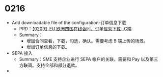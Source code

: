 
# 0216
- Add downloadable file of the configuration-订单信息下载
	- PRD：[【0209】EU 欧洲四国在线合同、订单信息下载- C端](https://nio.feishu.cn/docx/NayLdE881oQGnNx1c5tciBpynac?from=from_copylink)
	- Summary：
		- 增加合同查看，下载，勾选，确认。需要考虑 B 端上传的场景。
		- 增加订单信息的下载。
- SEPA 接入
	- Summary：SME 支持企业进行 SEPA 帐户的关联。需要和 Pay 以及第三方联调。支持全部和部分退款。
- 